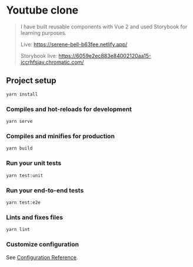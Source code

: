 # Youtube clone

> I have built reusable components with Vue 2 and used Storybook for learning purposes.
> 
> Live: https://serene-bell-b63fee.netlify.app/
> 
> Storybook live: https://6059e2ec883e84002120aa15-jccrhfsjav.chromatic.com/

## Project setup
```
yarn install
```

### Compiles and hot-reloads for development
```
yarn serve
```

### Compiles and minifies for production
```
yarn build
```

### Run your unit tests
```
yarn test:unit
```

### Run your end-to-end tests
```
yarn test:e2e
```

### Lints and fixes files
```
yarn lint
```

### Customize configuration
See [Configuration Reference](https://cli.vuejs.org/config/).
